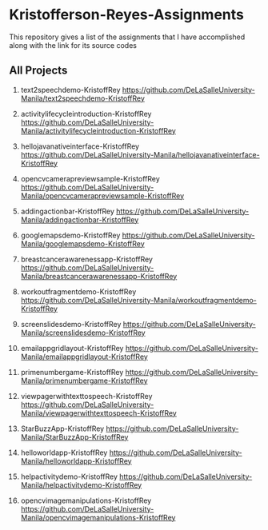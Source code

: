 # Kristofferson-Reyes-Assignments
This repository gives a list of the assignments that I have accomplished along with the link for its source codes


## All Projects

1.  text2speechdemo-KristoffRey
      https://github.com/DeLaSalleUniversity-Manila/text2speechdemo-KristoffRey

2.  activitylifecycleintroduction-KristoffRey
      https://github.com/DeLaSalleUniversity-Manila/activitylifecycleintroduction-KristoffRey

3.  hellojavanativeinterface-KristoffRey
      https://github.com/DeLaSalleUniversity-Manila/hellojavanativeinterface-KristoffRey

4.  opencvcamerapreviewsample-KristoffRey
      https://github.com/DeLaSalleUniversity-Manila/opencvcamerapreviewsample-KristoffRey

5.  addingactionbar-KristoffRey
      https://github.com/DeLaSalleUniversity-Manila/addingactionbar-KristoffRey

6.  googlemapsdemo-KristoffRey
      https://github.com/DeLaSalleUniversity-Manila/googlemapsdemo-KristoffRey

7.  breastcancerawarenessapp-KristoffRey
      https://github.com/DeLaSalleUniversity-Manila/breastcancerawarenessapp-KristoffRey

8.  workoutfragmentdemo-KristoffRey
      https://github.com/DeLaSalleUniversity-Manila/workoutfragmentdemo-KristoffRey

9.  screenslidesdemo-KristoffRey
      https://github.com/DeLaSalleUniversity-Manila/screenslidesdemo-KristoffRey

10. emailappgridlayout-KristoffRey
      https://github.com/DeLaSalleUniversity-Manila/emailappgridlayout-KristoffRey

11. primenumbergame-KristoffRey
      https://github.com/DeLaSalleUniversity-Manila/primenumbergame-KristoffRey

12. viewpagerwithtexttospeech-KristoffRey
      https://github.com/DeLaSalleUniversity-Manila/viewpagerwithtexttospeech-KristoffRey

13. StarBuzzApp-KristoffRey
      https://github.com/DeLaSalleUniversity-Manila/StarBuzzApp-KristoffRey

14. helloworldapp-KristoffRey
      https://github.com/DeLaSalleUniversity-Manila/helloworldapp-KristoffRey

15. helpactivitydemo-KristoffRey
      https://github.com/DeLaSalleUniversity-Manila/helpactivitydemo-KristoffRey

16. opencvimagemanipulations-KristoffRey
      https://github.com/DeLaSalleUniversity-Manila/opencvimagemanipulations-KristoffRey
